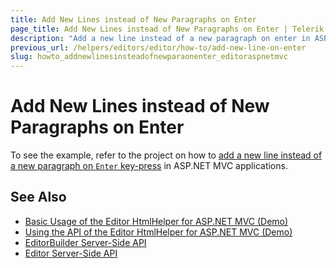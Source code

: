 ```yaml
---
title: Add New Lines instead of New Paragraphs on Enter
page_title: Add New Lines instead of New Paragraphs on Enter | Telerik UI Editor HtmlHelper for ASP.NET MVC
description: "Add a new line instead of a new paragraph on enter in ASP.NET MVC applications."
previous_url: /helpers/editors/editor/how-to/add-new-line-on-enter
slug: howto_addnewlinesinsteadofnewparaonenter_editoraspnetmvc
---
```


# Add New Lines instead of New Paragraphs on Enter

To see the example, refer to the project on how to [add a new line instead of a new paragraph on `Enter` key-press](https://github.com/telerik/ui-for-aspnet-mvc-examples/tree/master/editor/enter-linebreak-shift-enter-paragraph) in ASP.NET MVC applications.

## See Also

* [Basic Usage of the Editor HtmlHelper for ASP.NET MVC (Demo)](https://demos.telerik.com/aspnet-mvc/editor)
* [Using the API of the Editor HtmlHelper for ASP.NET MVC (Demo)](https://demos.telerik.com/aspnet-mvc/editor/api)
* [EditorBuilder Server-Side API](http://docs.telerik.com/aspnet-mvc/api/Kendo.Mvc.UI.Fluent/EditorBuilder)
* [Editor Server-Side API](/api/editor)
